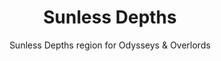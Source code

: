 ---
title: Sunless Depths
subtitle: Sunless Depths region for Odysseys & Overlords
image: sunless_depths.jpg
alt_image: 
alt: Hidden 
product_link: https://www.drivethrurpg.com/product/324324/The-Sunless-Depths?affiliate_id=1739130
selling_site: DriveThruRPG
type: collab
system: osr
featured: false
progress:
  percent: 100
  status: finished
stats:
  system: OSR
  type: Supplement
  level: 
  duration: 
---